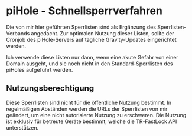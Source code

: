 # piHole - Schnellsperrverfahren
Die von mir hier geführten Sperrlisten sind als Ergänzung des Sperrlisten-Verbands angedacht.
Zur optimalen Nutzung dieser Listen, sollte der Cronjob des piHole-Servers auf tägliche Gravity-Updates eingerichtet werden.

Ich verwende diese Listen nur dann, wenn eine akute Gefahr von einer Domain ausgeht, und sie noch nicht in den Standard-Sperrlisten des piHoles aufgeführt werden.

## Nutzungsberechtigung
Diese Sperrlisten sind nicht für die öffentliche Nutzung bestimmt. In regelmäßigen Abständen werden die URLs der Sperrlisten von mir geändert, um eine nicht autorisierte Nutzung zu erschweren.
Die Nutzung ist exklusiv für betreute Geräte bestimmt, welche die TR-FastLock API unterstützen.


